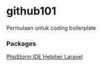 # github101
Permulaan untuk coding boilerplate

### Packages

[PhpStorm IDE Helpher Laravel](https://github.com/barryvdh/laravel-ide-helper)